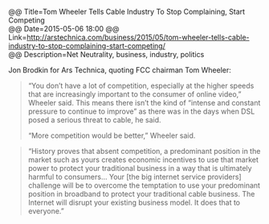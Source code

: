 @@ Title=Tom Wheeler Tells Cable Industry To Stop Complaining, Start Competing  
@@ Date=2015-05-06 18:00
@@ Link=http://arstechnica.com/business/2015/05/tom-wheeler-tells-cable-industry-to-stop-complaining-start-competing/  
@@ Description=Net Neutrality, business, industry, politics  

 Jon Brodkin for Ars Technica, quoting FCC chairman Tom Wheeler:
 
 >“You don’t have a lot of competition, especially at the higher speeds that are increasingly important to the consumer of online video,” Wheeler said. This means there isn’t the kind of “intense and constant pressure to continue to improve” as there was in the days when DSL posed a serious threat to cable, he said.
>
>“More competition would be better,” Wheeler said. 

>“History proves that absent competition, a predominant position in the market such as yours creates economic incentives to use that market power to protect your traditional business in a way that is ultimately harmful to consumers… Your [the big internet service providers] challenge will be to overcome the temptation to use your predominant position in broadband to protect your traditional cable business. The Internet will disrupt your existing business model. It does that to everyone.”